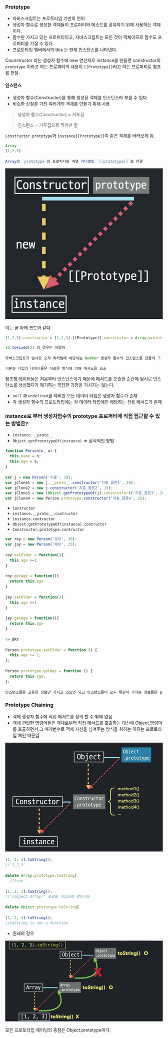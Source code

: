 ### **Prototype**

- 자바스크립트는 프로토타입 기반의 언어
- 생성자 함수로 생성한 객체들이 프로퍼티와 메소드를 공유하기 위해 사용하는 객체이다.
- 함수만 가지고 있는 프로퍼티이고, 자바스크립트는 모든 것이 객체이므로 함수도 프로퍼티를 가질 수 있다.
- 프로토타입 멤버에서의 this 는 현재 인스턴스를 나타낸다.

Counstructor 라는 생성자 함수에 new 연산자로 instance를 만들면 constructor의 `prototype` 이라고 하는 프로퍼티의 내용이 `[[Prototype]]`라고 하는 프로퍼티로 참조를 전달.

#### **인스턴스**

- 생성자 함수(Constructor)를 통해 생성된 객체를 인스턴스라 부를 수 있다.
- 비슷한 성질을 가진 여러개의 객체를 만들기 위해 사용

> 생성자 함수(Constructor) = 거푸집
>
> 인스턴스 = 거푸집으로 찍어낸 칼

`Constructor.prototype`과 `instance[[Prototype]]`이 같은 객체를 바라보게 됨.

```js
Array
[1,2,3]

Array의 `prototype`의 프로퍼티와 배열 리터럴의 `[[protoType]]`로 연결
```

<img src="../public/image/prototype.png"/>

이는 곧 아래 코드와 같다.

```js
[1,2,3].constructor = [1,2,3].[[Prototype]].constructor = Array.prototype.constructor = Array
```

```js
10.toFixed(2) 의 경우는 어떨까

자바스크립트가 임시로 숫자 리터럴에 해당하는 Number 생성자 함수의 인스턴스를 만들어 그 프로토타입에 있는 메서드를 적용해서 원하는 결과를 얻게 한다음에 다시 인스턴스를 제거하는 식으로 동작

기본형 타입의 데이터들은 이같은 방식에 의해 메서드를 호출
```

참조형 데이터들은 처음부터 인스턴스이기 때문에 메서드를 호출한 순간에 임시로 인스턴스를 생성했다가 폐기하는 복잡한 과정을 거치지는 않는다.

- `null` 과 `undefined`를 제외한 모든 데이터 타입은 생성자 함수가 존재
- 각 생성자 함수의 프로토타입에는 각 데이터 타입에만 해당하는 전용 메서드가 존재

### **instance로 부터 생성자함수의 prototype 프로퍼티에 직접 접근할 수 있는 방법은?**

- `instance.__proto__`
- `Object.getPrototypeOf(instance)` => 공식적인 방법

```js
function Person(n, a) {
  this.name = n;
  this.age = a;
}

var j = new Person('지홍', 30);
var jClone1 = new j.__proto__.constructor('지홍_클론1', 10);
var jClone2 = new j.constructor('지홍_클론2', 15);
var jClone3 = new (Object.getPrototypeOf(j).constructor)('지홍_클론3', 20);
var jClone4 = new Person.prototype.constructor('지홍_클론4', 25);
```

- `Contructor`
- `instance.__proto__.contructor`
- `instance.contructor`
- `Object.getPrototypeOf(instance).contructor`
- `Constructor.prototype.contructor`

```js
var roy = new Person('로이', 30);
var jay = new Person('제이', 25);

roy.setOlder = function(){
  this.age +=1
}

roy.getAge = function(){
  return this.age
}

jay.setOlder = function(){
  this.age +=1
}

jay.getAge = function(){
  return this.age
}

=> DRY

Person.prototype.setOlder = function () {
  this.age += 1;
};

Person.prototype.getAge = function () {
  return this.age;
};

인스턴스들은 고유한 정보만 가지고 있으면 되고 인스턴스들이 모두 똑같이 가지는 정보들은 prototype으로 보내기 메모리 사용 최적화!
```

### **Prototype Chaining**

- 객체 생성자 함수에 직접 메서드를 정의 할 수 밖에 없음
- 객체 관련한 명령어들은 객체로부터 직접 메서드를 호출하는 대신에 Object.명령어를 호출하면서 그 매개변수로 객체 자신을 넘겨주는 방식을 취하는 이유는 프로토타입 체인 때문임

<img src="../public/image/prototypeChain.png"/>

```js
[1, 2, 3].toString();
//'1,2,3'

delete Array.prototype.toString[
  //true

[1, 2, 3].toString();
//'[object Array]' 프로토 타입으로 확인가능

delete Object.prototype.toString[

[1, 2, 3].toString();
//toString is not a function
```

- 원래의 경우

<img src="../public/image/prototypeChain2.png"/>

모든 프로토타입 체이닝의 종점은 Object.prototype이다.
